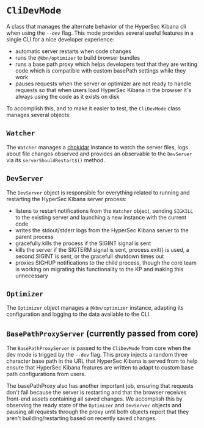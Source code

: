 # `CliDevMode`

A class that manages the alternate behavior of the HyperSec Kibana cli when using the `--dev` flag. This mode provides several useful features in a single CLI for a nice developer experience:

  - automatic server restarts when code changes
  - runs the `@kbn/optimizer` to build browser bundles
  - runs a base path proxy which helps developers test that they are writing code which is compatible with custom basePath settings while they work
  - pauses requests when the server or optimizer are not ready to handle requests so that when users load HyperSec Kibana in the browser it's always using the code as it exists on disk

To accomplish this, and to make it easier to test, the `CliDevMode` class manages several objects:

## `Watcher`

The `Watcher` manages a [chokidar](https://github.com/paulmillr/chokidar) instance to watch the server files, logs about file changes observed and provides an observable to the `DevServer` via its `serverShouldRestart$()` method.

## `DevServer`

The `DevServer` object is responsible for everything related to running and restarting the HyperSec Kibana server process:
 - listens to restart notifications from the `Watcher` object, sending `SIGKILL` to the existing server and launching a new instance with the current code
 - writes the stdout/stderr logs from the HyperSec Kibana server to the parent process
 - gracefully kills the process if the SIGINT signal is sent
 - kills the server if the SIGTERM signal is sent, process.exit() is used, a second SIGINT is sent, or the gracefull shutdown times out
 - proxies SIGHUP notifications to the child process, though the core team is working on migrating this functionality to the KP and making this unnecessary

## `Optimizer`

The `Optimizer` object manages a `@kbn/optimizer` instance, adapting its configuration and logging to the data available to the CLI.

## `BasePathProxyServer` (currently passed from core)

The `BasePathProxyServer` is passed to the `CliDevMode` from core when the dev mode is trigged by the `--dev` flag. This proxy injects a random three character base path in the URL that HyperSec Kibana is served from to help ensure that HyperSec Kibana features are written to adapt to custom base path configurations from users.

The basePathProxy also has another important job, ensuring that requests don't fail because the server is restarting and that the browser receives front-end assets containing all saved changes. We accomplish this by observing the ready state of the `Optimizer` and `DevServer` objects and pausing all requests through the proxy until both objects report that they aren't building/restarting based on recently saved changes.